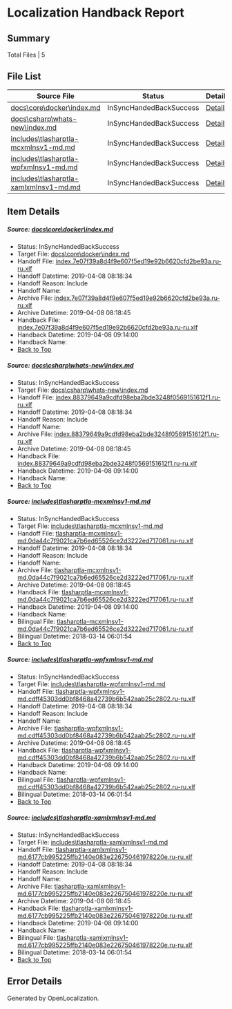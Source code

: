 # <a name='report-top'></a> Localization Handback Report

## Summary
 Total Files | 5

## File List
 Source File | Status | Details 
 ----------- | ------ | ------- 
 [docs\core\docker\index.md](https://github.com/OpenLocalizationTestOrg/docs/blob/f9ae43c1cac88dc83fee07b26d8333501f574532/docs/core/docker/index.md) | InSyncHandedBackSuccess | [Details](#b6fcac5f6062c8e1924794eda0e6b6061f43fa6c41)
 [docs\csharp\whats-new\index.md](https://github.com/OpenLocalizationTestOrg/docs/blob/f9ae43c1cac88dc83fee07b26d8333501f574532/docs/csharp/whats-new/index.md) | InSyncHandedBackSuccess | [Details](#157554dba0e071454c423cd2fd3be50d2be5cb112200)
 [includes\tlasharptla-mcxmlnsv1-md.md](https://github.com/OpenLocalizationTestOrg/docs/blob/f9ae43c1cac88dc83fee07b26d8333501f574532/includes/tlasharptla-mcxmlnsv1-md.md) | InSyncHandedBackSuccess | [Details](#7f5db1529571d6410041b50d8063bd0d689d9a4516225)
 [includes\tlasharptla-wpfxmlnsv1-md.md](https://github.com/OpenLocalizationTestOrg/docs/blob/f9ae43c1cac88dc83fee07b26d8333501f574532/includes/tlasharptla-wpfxmlnsv1-md.md) | InSyncHandedBackSuccess | [Details](#6466dd433df3d39362f1ce3ce231d5b0a7e450d516288)
 [includes\tlasharptla-xamlxmlnsv1-md.md](https://github.com/OpenLocalizationTestOrg/docs/blob/f9ae43c1cac88dc83fee07b26d8333501f574532/includes/tlasharptla-xamlxmlnsv1-md.md) | InSyncHandedBackSuccess | [Details](#ae7061415a4e55e2b3655222d10b6f2e02303dfb16292)

## Item Details
##### <a name='b6fcac5f6062c8e1924794eda0e6b6061f43fa6c41'></a> Source: [docs\core\docker\index.md](https://github.com/OpenLocalizationTestOrg/docs/blob/f9ae43c1cac88dc83fee07b26d8333501f574532/docs/core/docker/index.md)
* Status: InSyncHandedBackSuccess
* Target File: [docs\core\docker\index.md](https://github.com/OpenLocalizationTestOrg/docs.ru-ru/blob/251dc3a2a9db3bd095c168d7709be9e5a6fa9839/docs/core/docker/index.md)
* Handoff File: [index.7e07f39a8d4f9e607f5ed19e92b6620cfd2be93a.ru-ru.xlf](https://github.com/OpenLocalizationTestOrg/docs.handoff/blob/749da9c91f8861b5ece6a842601e1d236e052ebb/ol-handoff/OpenLocalizationTestOrg/docs.ru-ru/master/p1-ht/index.7e07f39a8d4f9e607f5ed19e92b6620cfd2be93a.ru-ru.xlf)
* Handoff Datetime: 2019-04-08 08:18:34
* Handoff Reason: Include
* Handoff Name: 
* Archive File: [index.7e07f39a8d4f9e607f5ed19e92b6620cfd2be93a.ru-ru.xlf](https://github.com/OpenLocalizationTestOrg/docs.handoff/blob/a94bbdc717f91ec1076a4c854646632880b4b71e/ol-archive/OpenLocalizationTestOrg/docs.ru-ru/master/p1-ht/index.7e07f39a8d4f9e607f5ed19e92b6620cfd2be93a.ru-ru.xlf)
* Archive Datetime: 2019-04-08 08:18:45
* Handback File: [index.7e07f39a8d4f9e607f5ed19e92b6620cfd2be93a.ru-ru.xlf](https://github.com/OpenLocalizationTestOrg/docs.handback/blob/4e2194c442eae63a2c2f9a5a3499ebe0a903e205/ol-handback/OpenLocalizationTestOrg/docs.ru-ru/master/p1-ht/index.7e07f39a8d4f9e607f5ed19e92b6620cfd2be93a.ru-ru.xlf)
* Handback Datetime: 2019-04-08 09:14:00
* Handback Name: 
* [Back to Top](#report-top)

##### <a name='157554dba0e071454c423cd2fd3be50d2be5cb112200'></a> Source: [docs\csharp\whats-new\index.md](https://github.com/OpenLocalizationTestOrg/docs/blob/f9ae43c1cac88dc83fee07b26d8333501f574532/docs/csharp/whats-new/index.md)
* Status: InSyncHandedBackSuccess
* Target File: [docs\csharp\whats-new\index.md](https://github.com/OpenLocalizationTestOrg/docs.ru-ru/blob/251dc3a2a9db3bd095c168d7709be9e5a6fa9839/docs/csharp/whats-new/index.md)
* Handoff File: [index.88379649a9cdfd98eba2bde3248f0569151612f1.ru-ru.xlf](https://github.com/OpenLocalizationTestOrg/docs.handoff/blob/749da9c91f8861b5ece6a842601e1d236e052ebb/ol-handoff/OpenLocalizationTestOrg/docs.ru-ru/master/p1-ht/index.88379649a9cdfd98eba2bde3248f0569151612f1.ru-ru.xlf)
* Handoff Datetime: 2019-04-08 08:18:34
* Handoff Reason: Include
* Handoff Name: 
* Archive File: [index.88379649a9cdfd98eba2bde3248f0569151612f1.ru-ru.xlf](https://github.com/OpenLocalizationTestOrg/docs.handoff/blob/a94bbdc717f91ec1076a4c854646632880b4b71e/ol-archive/OpenLocalizationTestOrg/docs.ru-ru/master/p1-ht/index.88379649a9cdfd98eba2bde3248f0569151612f1.ru-ru.xlf)
* Archive Datetime: 2019-04-08 08:18:45
* Handback File: [index.88379649a9cdfd98eba2bde3248f0569151612f1.ru-ru.xlf](https://github.com/OpenLocalizationTestOrg/docs.handback/blob/4e2194c442eae63a2c2f9a5a3499ebe0a903e205/ol-handback/OpenLocalizationTestOrg/docs.ru-ru/master/p1-ht/index.88379649a9cdfd98eba2bde3248f0569151612f1.ru-ru.xlf)
* Handback Datetime: 2019-04-08 09:14:00
* Handback Name: 
* [Back to Top](#report-top)

##### <a name='7f5db1529571d6410041b50d8063bd0d689d9a4516225'></a> Source: [includes\tlasharptla-mcxmlnsv1-md.md](https://github.com/OpenLocalizationTestOrg/docs/blob/f9ae43c1cac88dc83fee07b26d8333501f574532/includes/tlasharptla-mcxmlnsv1-md.md)
* Status: InSyncHandedBackSuccess
* Target File: [includes\tlasharptla-mcxmlnsv1-md.md](https://github.com/OpenLocalizationTestOrg/docs.ru-ru/blob/251dc3a2a9db3bd095c168d7709be9e5a6fa9839/includes/tlasharptla-mcxmlnsv1-md.md)
* Handoff File: [tlasharptla-mcxmlnsv1-md.0da44c7f9021ca7b6ed65526ce2d3222ed717061.ru-ru.xlf](https://github.com/OpenLocalizationTestOrg/docs.handoff/blob/749da9c91f8861b5ece6a842601e1d236e052ebb/ol-handoff/OpenLocalizationTestOrg/docs.ru-ru/master/includes/tlasharptla-mcxmlnsv1-md.0da44c7f9021ca7b6ed65526ce2d3222ed717061.ru-ru.xlf)
* Handoff Datetime: 2019-04-08 08:18:34
* Handoff Reason: Include
* Handoff Name: 
* Archive File: [tlasharptla-mcxmlnsv1-md.0da44c7f9021ca7b6ed65526ce2d3222ed717061.ru-ru.xlf](https://github.com/OpenLocalizationTestOrg/docs.handoff/blob/a94bbdc717f91ec1076a4c854646632880b4b71e/ol-archive/OpenLocalizationTestOrg/docs.ru-ru/master/includes/tlasharptla-mcxmlnsv1-md.0da44c7f9021ca7b6ed65526ce2d3222ed717061.ru-ru.xlf)
* Archive Datetime: 2019-04-08 08:18:45
* Handback File: [tlasharptla-mcxmlnsv1-md.0da44c7f9021ca7b6ed65526ce2d3222ed717061.ru-ru.xlf](https://github.com/OpenLocalizationTestOrg/docs.handback/blob/4e2194c442eae63a2c2f9a5a3499ebe0a903e205/ol-handback/OpenLocalizationTestOrg/docs.ru-ru/master/includes/tlasharptla-mcxmlnsv1-md.0da44c7f9021ca7b6ed65526ce2d3222ed717061.ru-ru.xlf)
* Handback Datetime: 2019-04-08 09:14:00
* Handback Name: 
* Bilingual File: [tlasharptla-mcxmlnsv1-md.0da44c7f9021ca7b6ed65526ce2d3222ed717061.ru-ru.xlf](https://github.com/OpenLocalizationTestOrg/docs.handback/blob/e6d4c848bf109ed05b2db7041d60b629590bb979/ol-handback/OpenLocalizationTestOrg/docs.ru-ru/master/includes/tlasharptla-mcxmlnsv1-md.0da44c7f9021ca7b6ed65526ce2d3222ed717061.ru-ru.xlf)
* Bilingual Datetime: 2018-03-14 06:01:54
* [Back to Top](#report-top)

##### <a name='6466dd433df3d39362f1ce3ce231d5b0a7e450d516288'></a> Source: [includes\tlasharptla-wpfxmlnsv1-md.md](https://github.com/OpenLocalizationTestOrg/docs/blob/f9ae43c1cac88dc83fee07b26d8333501f574532/includes/tlasharptla-wpfxmlnsv1-md.md)
* Status: InSyncHandedBackSuccess
* Target File: [includes\tlasharptla-wpfxmlnsv1-md.md](https://github.com/OpenLocalizationTestOrg/docs.ru-ru/blob/251dc3a2a9db3bd095c168d7709be9e5a6fa9839/includes/tlasharptla-wpfxmlnsv1-md.md)
* Handoff File: [tlasharptla-wpfxmlnsv1-md.cdff45303dd0bf8468a42739b6b542aab25c2802.ru-ru.xlf](https://github.com/OpenLocalizationTestOrg/docs.handoff/blob/749da9c91f8861b5ece6a842601e1d236e052ebb/ol-handoff/OpenLocalizationTestOrg/docs.ru-ru/master/includes/tlasharptla-wpfxmlnsv1-md.cdff45303dd0bf8468a42739b6b542aab25c2802.ru-ru.xlf)
* Handoff Datetime: 2019-04-08 08:18:34
* Handoff Reason: Include
* Handoff Name: 
* Archive File: [tlasharptla-wpfxmlnsv1-md.cdff45303dd0bf8468a42739b6b542aab25c2802.ru-ru.xlf](https://github.com/OpenLocalizationTestOrg/docs.handoff/blob/a94bbdc717f91ec1076a4c854646632880b4b71e/ol-archive/OpenLocalizationTestOrg/docs.ru-ru/master/includes/tlasharptla-wpfxmlnsv1-md.cdff45303dd0bf8468a42739b6b542aab25c2802.ru-ru.xlf)
* Archive Datetime: 2019-04-08 08:18:45
* Handback File: [tlasharptla-wpfxmlnsv1-md.cdff45303dd0bf8468a42739b6b542aab25c2802.ru-ru.xlf](https://github.com/OpenLocalizationTestOrg/docs.handback/blob/4e2194c442eae63a2c2f9a5a3499ebe0a903e205/ol-handback/OpenLocalizationTestOrg/docs.ru-ru/master/includes/tlasharptla-wpfxmlnsv1-md.cdff45303dd0bf8468a42739b6b542aab25c2802.ru-ru.xlf)
* Handback Datetime: 2019-04-08 09:14:00
* Handback Name: 
* Bilingual File: [tlasharptla-wpfxmlnsv1-md.cdff45303dd0bf8468a42739b6b542aab25c2802.ru-ru.xlf](https://github.com/OpenLocalizationTestOrg/docs.handback/blob/e6d4c848bf109ed05b2db7041d60b629590bb979/ol-handback/OpenLocalizationTestOrg/docs.ru-ru/master/includes/tlasharptla-wpfxmlnsv1-md.cdff45303dd0bf8468a42739b6b542aab25c2802.ru-ru.xlf)
* Bilingual Datetime: 2018-03-14 06:01:54
* [Back to Top](#report-top)

##### <a name='ae7061415a4e55e2b3655222d10b6f2e02303dfb16292'></a> Source: [includes\tlasharptla-xamlxmlnsv1-md.md](https://github.com/OpenLocalizationTestOrg/docs/blob/f9ae43c1cac88dc83fee07b26d8333501f574532/includes/tlasharptla-xamlxmlnsv1-md.md)
* Status: InSyncHandedBackSuccess
* Target File: [includes\tlasharptla-xamlxmlnsv1-md.md](https://github.com/OpenLocalizationTestOrg/docs.ru-ru/blob/251dc3a2a9db3bd095c168d7709be9e5a6fa9839/includes/tlasharptla-xamlxmlnsv1-md.md)
* Handoff File: [tlasharptla-xamlxmlnsv1-md.6177cb995225ffb2140e083e226750461978220e.ru-ru.xlf](https://github.com/OpenLocalizationTestOrg/docs.handoff/blob/749da9c91f8861b5ece6a842601e1d236e052ebb/ol-handoff/OpenLocalizationTestOrg/docs.ru-ru/master/includes/tlasharptla-xamlxmlnsv1-md.6177cb995225ffb2140e083e226750461978220e.ru-ru.xlf)
* Handoff Datetime: 2019-04-08 08:18:34
* Handoff Reason: Include
* Handoff Name: 
* Archive File: [tlasharptla-xamlxmlnsv1-md.6177cb995225ffb2140e083e226750461978220e.ru-ru.xlf](https://github.com/OpenLocalizationTestOrg/docs.handoff/blob/a94bbdc717f91ec1076a4c854646632880b4b71e/ol-archive/OpenLocalizationTestOrg/docs.ru-ru/master/includes/tlasharptla-xamlxmlnsv1-md.6177cb995225ffb2140e083e226750461978220e.ru-ru.xlf)
* Archive Datetime: 2019-04-08 08:18:45
* Handback File: [tlasharptla-xamlxmlnsv1-md.6177cb995225ffb2140e083e226750461978220e.ru-ru.xlf](https://github.com/OpenLocalizationTestOrg/docs.handback/blob/4e2194c442eae63a2c2f9a5a3499ebe0a903e205/ol-handback/OpenLocalizationTestOrg/docs.ru-ru/master/includes/tlasharptla-xamlxmlnsv1-md.6177cb995225ffb2140e083e226750461978220e.ru-ru.xlf)
* Handback Datetime: 2019-04-08 09:14:00
* Handback Name: 
* Bilingual File: [tlasharptla-xamlxmlnsv1-md.6177cb995225ffb2140e083e226750461978220e.ru-ru.xlf](https://github.com/OpenLocalizationTestOrg/docs.handback/blob/e6d4c848bf109ed05b2db7041d60b629590bb979/ol-handback/OpenLocalizationTestOrg/docs.ru-ru/master/includes/tlasharptla-xamlxmlnsv1-md.6177cb995225ffb2140e083e226750461978220e.ru-ru.xlf)
* Bilingual Datetime: 2018-03-14 06:01:54
* [Back to Top](#report-top)


## Error Details

Generated by OpenLocalization.
